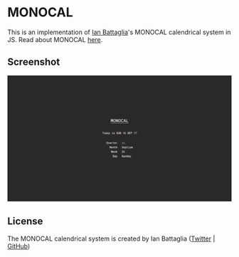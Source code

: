 # MONOCAL
This is an implementation of [Ian Battaglia](https://twitter.com/IanJBattaglia)'s MONOCAL calendrical system in JS. Read about MONOCAL [here](https://monochromatic.co/metachromatic/hub/2017/1/16/monocal-1).

## Screenshot

![MONOCAL](/img/MONOCAL.PNG)

## License

The MONOCAL calendrical system is created by Ian Battaglia ([Twitter](https://twitter.com/IanJBattaglia) | [GitHub](https://github.com/MoreThanLuck))
